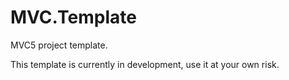 MVC.Template
============

MVC5 project template.

This template is currently in development, use it at your own risk.